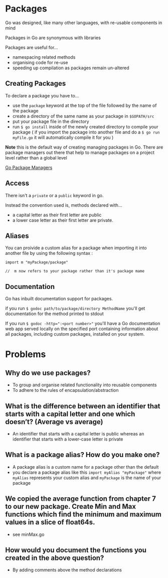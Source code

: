 # Packages

Go was designed, like many other languages, with re-usable components in mind

Packages in Go are synonymous with libraries

Packages are useful for... 
- namespacing related methods
- organising code for re-use
- speeding up compilation as packages remain un-altered 

## Creating Packages

To declare a package you have to...
- use the `package` keyword at the top of the file followed by the name of the package
- create a directory of the same name as your package in `$GOPATH/src`
- put your package file in the directory
- run `$ go install` inside of the newly created directory to compile your package ( if you import the package into another file and do a `$ go run myFile.go` it will automatically compile it for you ) 

__Note__ this is the default way of creating managing packages in Go. There are package managers out there that help to manage packages on a project level rather than a global level

[Go Package Managers](http://jbeckwith.com/2015/05/29/dependency-management-go/)

## Access

There isn't a `private` or a `public` keyword in go.

Instead the convention used is, methods declared with...
- a capital letter as their first letter are public
- a lower case letter as their first letter are private.

## Aliases

You can proivide a custom alias for a package when importing it into another file by using the following syntax :

```
import m "myPackage/package"

//  m now refers to your package rather than it's package mame
```

## Documentation

Go has inbuilt documentation support for packages.

if you run `$ godoc path/to/package/directory MethodName` you'll get documentation for the method printed to stdout

If you run `$ godoc -http=":<port number>"` you'll have a Go documentation web app served locally on the specified port containing information about all packages, including custom packages, installed on your system.

# Problems

## Why do we use packages?

- To group and organise related functionality into reusable components
- To adhere to the rules of encapsulation/abstraction

## What is the difference between an identifier that starts with a capital letter and one which doesn’t? (Average vs average)

- An identifier that starts with a capital letter is public whereas an identifier that starts with a lower-case letter is private

## What is a package alias? How do you make one?

- A package alias is a custom name for a package other than the default
- you declare a package alias like this `import myAlias "myPackage"` where `myAlias` represents your custom alias and `myPackage` is the name of your package

## We copied the average function from chapter 7 to our new package. Create Min and Max functions which find the minimum and maximum values in a slice of float64s.

- see minMax.go

## How would you document the functions you created in the above question?

- By adding comments above the method declarations 
